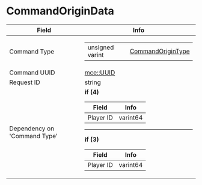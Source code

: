 # CommandOriginData

<table><thead><tr><th>Field</th><th>Info</th></tr></thead><tbody>
<tr><td>Command Type</td><td><table><tbody><tr><td>unsigned varint</td><td><a href="../enums/CommandOriginType.md">CommandOriginType</a></td></tr></tbody></table></td></tr>
<tr><td>Command UUID</td><td><a href="../types/mce_UUID.md">mce::UUID</a></td></tr>
<tr><td>Request ID</td><td>string</td></tr>
<tr><td>Dependency on 'Command Type'</td><td><b>if (4)</b><br>
  <table><thead><tr><th>Field</th><th>Info</th></tr></thead><tbody>
  <tr><td>Player ID</td><td>varint64</td></tr>
  </tbody></table><hr>
  <b>if (3)</b><br>
  <table><thead><tr><th>Field</th><th>Info</th></tr></thead><tbody>
  <tr><td>Player ID</td><td>varint64</td></tr>
  </tbody></table></td></tr>
</tbody></table>